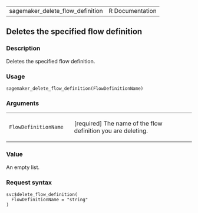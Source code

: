 <table style="width: 100%;">
<tbody>
<tr class="odd">
<td>sagemaker_delete_flow_definition</td>
<td style="text-align: right;">R Documentation</td>
</tr>
</tbody>
</table>

## Deletes the specified flow definition

### Description

Deletes the specified flow definition.

### Usage

    sagemaker_delete_flow_definition(FlowDefinitionName)

### Arguments

<table>
<colgroup>
<col style="width: 35%" />
<col style="width: 65%" />
</colgroup>
<tbody>
<tr class="odd">
<td><code
id="sagemaker_delete_flow_definition_:_FlowDefinitionName">FlowDefinitionName</code></td>
<td><p>[required] The name of the flow definition you are
deleting.</p></td>
</tr>
</tbody>
</table>

### Value

An empty list.

### Request syntax

    svc$delete_flow_definition(
      FlowDefinitionName = "string"
    )
